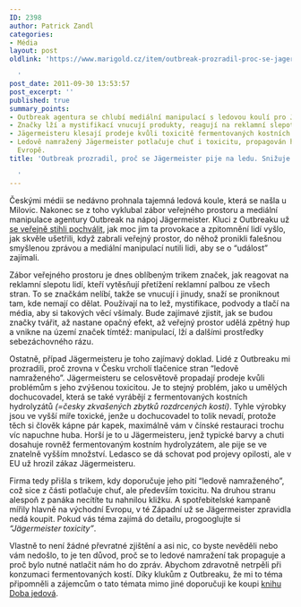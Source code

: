 ```yaml
---
ID: 2398
author: Patrick Zandl
categories:
- Média
layout: post
oldlink: 'https://www.marigold.cz/item/outbreak-prozradil-proc-se-jagermeister-pije-na-ledu-snizuje-to-jeho-toxicitu

  '
post_date: 2011-09-30 13:53:57
post_excerpt: ''
published: true
summary_points:
- Outbreak agentura se chlubí mediální manipulací s ledovou koulí pro Jägermeister.
- Značky lží a mystifikací vnucují produkty, reagují na reklamní slepotu.
- Jägermeisteru klesají prodeje kvůli toxicitě fermentovaných kostních hydrolyzátů.
- Ledově namražený Jägermeister potlačuje chuť i toxicitu, propagován hlavně ve východní
  Evropě.
title: 'Outbreak prozradil, proč se Jägermeister pije na ledu. Snižuje to jeho toxicitu.

  '
---
```


Českými médii se nedávno prohnala tajemná ledová koule, která se našla u Milovic. Nakonec se z toho vyklubal zábor veřejného prostoru a mediální manipulace agentury Outbreak na nápoj Jägermeister. Kluci z Outbreaku už <a href="http://www.mediar.cz/jak-ledova-koule-z-milovic-pronikla-do-zprav-novy-i-primy-a-zpropagovala-jagermeister/">se veřejně stihli pochválit</a>, jak moc jim ta provokace a zpitomnění lidí vyšlo, jak skvěle ušetřili, když zabrali veřejný prostor, do něhož pronikli falešnou smyšlenou zprávou a mediální manipulací nutili lidi, aby se o “událost” zajímali. 


Zábor veřejného prostoru je dnes oblíbeným trikem značek, jak reagovat na reklamní slepotu lidí, kteří vytěsňují přetížení reklamní palbou ze všech stran. To se značkám nelíbí, takže se vnucují i jinudy, snaží se proniknout tam, kde nemají co dělat. Používají na to lež, mystifikace, podvody a tlačí na média, aby si takových věcí všímaly. Bude zajímavé zjistit, jak se budou značky tvářit, až nastane opačný efekt, až veřejný prostor udělá zpětný hup a vnikne na území značek tímtéž: manipulací, lží a dalšími prostředky sebezáchovného rázu. 

Ostatně, případ Jägermeisteru je toho zajímavý doklad. Lidé z Outbreaku mi prozradili, proč zrovna v Česku vrcholí tlačenice stran “ledově namraženého”. Jägermeisteru se celosvětově propadají prodeje kvůli problémům s jeho zvýšenou toxicitou. Je to stejný problém, jako u umělých dochucovadel, která se také vyrábějí z fermentovaných kostních hydrolyzátů <em>(=česky zkvašených zbytků rozdrcených kostí)</em>. Tyhle výrobky jsou ve vyšší míře toxické, jenže u dochucovadel to tolik nevadí, protože těch si člověk kápne pár kapek, maximálně vám v čínské restauraci trochu víc napuchne huba. Horší je to u Jägermeisteru, jenž typické barvy a chuti dosahuje rovněž fermentovaným kostním hydrolyzátem, ale pije se ve znatelně vyšším množství. Ledasco se dá schovat pod projevy opilosti, ale v EU už hrozil zákaz Jägermeisteru. 

Firma tedy přišla s trikem, kdy doporučuje jeho pití “ledově namraženého”, což sice z části potlačuje chuť, ale především toxicitu. Na druhou stranu alespoň z panáka necítíte tu nahnilou kližku. A spotřebitelské kampaně mířily hlavně na východní Evropu, v té Západní už se Jägermeister zpravidla nedá koupit. Pokud vás téma zajímá do detailu, progooglujte si <em>“Jägermeister toxicity”</em>.

Vlastně to není žádné převratné zjištění a asi nic, co byste nevěděli nebo vám nedošlo, to je ten důvod, proč se to ledové namražení tak propaguje a proč bylo nutné natlačit nám ho do zpráv. Abychom zdravotně netrpěli při konzumaci fermentovaných kostí. Díky klukům z Outbreaku, že mi to téma připomněli a zájemcům o tato témata mimo jiné doporučuji ke koupi <a href="http://knihy.abz.cz/prodej/doba-jedova">knihu Doba jedová</a>.